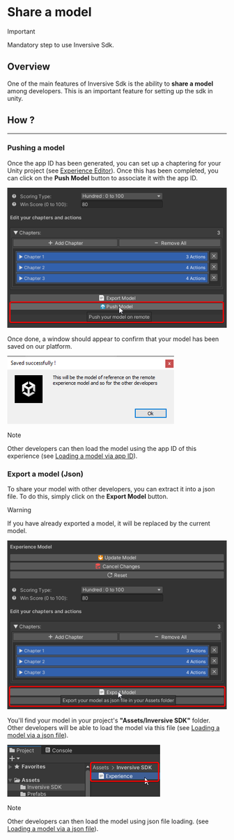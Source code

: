 # Share a model

>[!IMPORTANT]
>
>Mandatory step to use Inversive Sdk.

## Overview

One of the main features of Inversive Sdk is the ability to **share a model** among developers. This is an important feature for setting up the sdk in unity. 

## How ?
--- 

### Pushing a model

Once the app ID has been generated, you can set up a chaptering for your Unity project (see [Experience Editor](./experience-editor.md)). Once this has been completed, you can click on the **Push Model** button to associate it with the app ID.

![Push Model](./Images/push-model.png "Push Model")

Once done, a window should appear to confirm that your model has been saved on our platform. 

![Push Model Succeeded](./Images/pushed-successfully.png "Push Model Succeeded")

>[!NOTE]
>
>Other developers can then load the model using the app ID of this experience (see [Loading a model via app ID](./retrieve-model.md#load-a-model-via-app-id)).

### Export a model (Json)

To share your model with other developers, you can extract it into a json file. To do this, simply click on the **Export Model** button. 

>[!WARNING]
>
>If you have already exported a model, it will be replaced by the current model.

![Export Model](./Images/export-model.png "Export Model")

You'll find your model in your project's **"Assets/Inversive SDK"** folder. Other developers will be able to load the model via this file (see [Loading a model via a json file](./retrieve-model.md#loading-a-model-via-a-json-file)).

![Export Model Succeeded](./Images/exported-successfully.png "Export Model Succeeded")

>[!NOTE]
>
>Other developers can then load the model using json file loading. (see [Loading a model via a json file](./retrieve-model.md#loading-a-model-via-a-json-file)).
